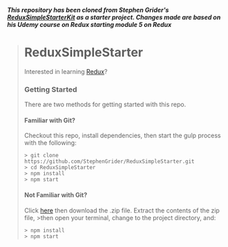 _**This repository has been cloned from Stephen Grider's [ReduxSimpleStarterKit](https://github.com/StephenGrider/ReduxSimpleStarter) as a starter project. Changes made are based on his Udemy course on Redux starting module 5 on Redux**_

>
># ReduxSimpleStarter
>
>Interested in learning [Redux](https://www.udemy.com/react-redux/)?
>
>### Getting Started
>
>There are two methods for getting started with this repo.
>
>#### Familiar with Git?
>Checkout this repo, install dependencies, then start the gulp process with the following:
>
>```
>> git clone https://github.com/StephenGrider/ReduxSimpleStarter.git
>> cd ReduxSimpleStarter
>> npm install
>> npm start
>```
>
>#### Not Familiar with Git?
>Click [here](https://github.com/StephenGrider/ReactStarter/releases) then download the .zip file.  Extract the contents of the zip file, >then open your terminal, change to the project directory, and:
>
>```
>> npm install
>> npm start
>```
